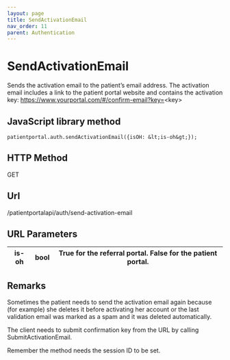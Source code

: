 ```yaml
---
layout: page
title: SendActivationEmail
nav_order: 11
parent: Authentication
---
```


# SendActivationEmail

Sends the activation email to the patient’s email address. The activation email includes a link to the patient portal website and contains the activation key: <https://www.yourportal.com/#/confirm-email?key=><key\>

## JavaScript library method

```
patientportal.auth.sendActivationEmail({isOH: &lt;is-oh&gt;});
```

## HTTP Method

GET

## ****Url****

/patientportalapi/auth/send-activation-email

## URL Parameters

| is-oh | bool | True for the referral portal. False for the patient portal. |
| --- | --- | --- |

## Remarks

Sometimes the patient needs to send the activation email again because (for example) she deletes it before activating her account or the last validation email was marked as a spam and it was deleted automatically.

The client needs to submit confirmation key from the URL by calling SubmitActivationEmail.

Remember the method needs the session ID to be set.
